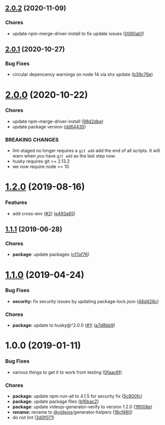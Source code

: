 <a name="2.0.2"></a>
## [2.0.2](https://github.com/videojs/generator-helpers/compare/v2.0.1...v2.0.2) (2020-11-09)

### Chores

* update npm-merge-driver-install to fix update issues ([0080ab1](https://github.com/videojs/generator-helpers/commit/0080ab1))

<a name="2.0.1"></a>
## [2.0.1](https://github.com/videojs/generator-helpers/compare/v2.0.0...v2.0.1) (2020-10-27)

### Bug Fixes

* circular depencency warnings on node 14 via shx update ([b39c76e](https://github.com/videojs/generator-helpers/commit/b39c76e))

<a name="2.0.0"></a>
# [2.0.0](https://github.com/videojs/generator-helpers/compare/v1.2.0...v2.0.0) (2020-10-22)

### Chores

* update npm-merge-driver-install ([98d2dbe](https://github.com/videojs/generator-helpers/commit/98d2dbe))
* update package version ([dd64435](https://github.com/videojs/generator-helpers/commit/dd64435))


### BREAKING CHANGES

* lint-staged no longer requires a `git add` add the end
of all scripts. It will warn when you have `git add` as the last step
now.
* husky requires git >= 2.13.2
* we now require node >= 10

<a name="1.2.0"></a>
# [1.2.0](https://github.com/videojs/generator-helpers/compare/v1.1.1...v1.2.0) (2019-08-16)

### Features

* add cross-env ([#2](https://github.com/videojs/generator-helpers/issues/2)) ([e493a85](https://github.com/videojs/generator-helpers/commit/e493a85))

<a name="1.1.1"></a>
## [1.1.1](https://github.com/videojs/generator-helpers/compare/v1.1.0...v1.1.1) (2019-06-28)

### Chores

* **package:** update packages ([cf7af76](https://github.com/videojs/generator-helpers/commit/cf7af76))

<a name="1.1.0"></a>
# [1.1.0](https://github.com/videojs/generator-helpers/compare/v1.0.0...v1.1.0) (2019-04-24)

### Bug Fixes

* **security:** fix security issues by updating package-lock.json ([48d426c](https://github.com/videojs/generator-helpers/commit/48d426c))

### Chores

* **package:** update to husky@^2.0.0 ([#1](https://github.com/videojs/generator-helpers/issues/1)) ([a7d8bb9](https://github.com/videojs/generator-helpers/commit/a7d8bb9))

<a name="1.0.0"></a>
# 1.0.0 (2019-01-11)

### Bug Fixes

* various things to get it to work from testing ([0faac6f](https://github.com/videojs/generator-helpers/commit/0faac6f))

### Chores

* **package:** update npm-run-all to 4.1.5 for security fix ([5c800fc](https://github.com/videojs/generator-helpers/commit/5c800fc))
* **package:** update package files ([bf6bac2](https://github.com/videojs/generator-helpers/commit/bf6bac2))
* **package:** update videojs-generator-verify to version 1.2.0 ([1ff008e](https://github.com/videojs/generator-helpers/commit/1ff008e))
* **rename:** rename to [@videojs](https://github.com/videojs)/generator-helpers ([18cf480](https://github.com/videojs/generator-helpers/commit/18cf480))
* do not lint ([3d0f071](https://github.com/videojs/generator-helpers/commit/3d0f071))

